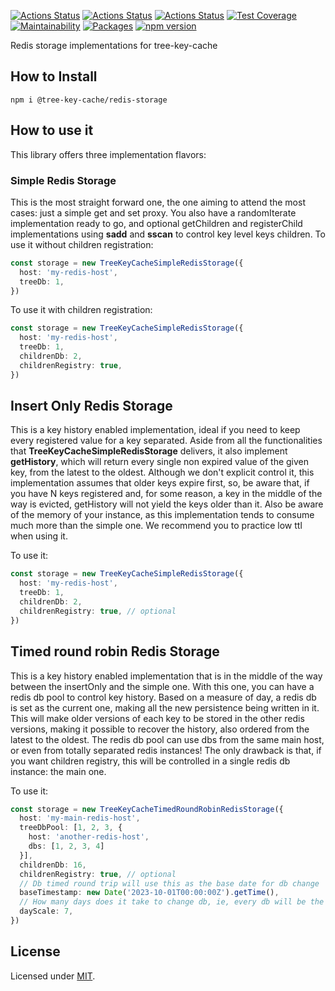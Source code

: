 [![Actions Status](https://github.com/Codibre/nodejs-tree-key-cache-redis-storage/workflows/build/badge.svg)](https://github.com/Codibre/nodejs-tree-key-cache-redis-storage/actions)
[![Actions Status](https://github.com/Codibre/nodejs-tree-key-cache-redis-storage/workflows/test/badge.svg)](https://github.com/Codibre/nodejs-tree-key-cache-redis-storage/actions)
[![Actions Status](https://github.com/Codibre/nodejs-tree-key-cache-redis-storage/workflows/lint/badge.svg)](https://github.com/Codibre/nodejs-tree-key-cache-redis-storage/actions)
[![Test Coverage](https://api.codeclimate.com/v1/badges/993e7bae8e5cada681ae/test_coverage)](https://codeclimate.com/github/codibre/nodejs-tree-key-cache-redis-storage/test_coverage)
[![Maintainability](https://api.codeclimate.com/v1/badges/993e7bae8e5cada681ae/maintainability)](https://codeclimate.com/github/codibre/nodejs-tree-key-cache-redis-storage/maintainability)
[![Packages](https://david-dm.org/Codibre/nodejs-tree-key-cache-redis-storage.svg)](https://david-dm.org/Codibre/nodejs-tree-key-cache-redis-storage)
[![npm version](https://badge.fury.io/js/%40tree-key-cache%2Favro.svg)](https://badge.fury.io/js/%40tree-key-cache%2Favro)

Redis storage implementations for tree-key-cache

## How to Install

```
npm i @tree-key-cache/redis-storage
```


## How to use it

This library offers three implementation flavors:

### Simple Redis Storage

This is the most straight forward one, the one aiming to attend the most cases: just a simple get and set proxy.
You also have a randomIterate implementation ready to go, and optional getChildren and registerChild implementations using **sadd** and **sscan** to control key level keys children.
To use it without children registration:

```ts
const storage = new TreeKeyCacheSimpleRedisStorage({
  host: 'my-redis-host',
  treeDb: 1,
})
```

To use it with children registration:
```ts
const storage = new TreeKeyCacheSimpleRedisStorage({
  host: 'my-redis-host',
  treeDb: 1,
  childrenDb: 2,
  childrenRegistry: true,
})
```

## Insert Only Redis Storage

This is a key history enabled implementation, ideal if you need to keep every registered value for a key separated. Aside from all the functionalities that **TreeKeyCacheSimpleRedisStorage** delivers, it also implement **getHistory**, which will return every single non expired value of the given key, from the latest to the oldest.
Although we don't explicit control it, this implementation assumes that older keys expire first, so, be aware that, if you have N keys registered and, for some reason, a key in the middle of the way is evicted, getHistory will not yield the keys older than it.
Also be aware of the memory of your instance, as this implementation tends to consume much more than the simple one. We recommend you to practice low ttl when using it.

To use it:
```ts
const storage = new TreeKeyCacheSimpleRedisStorage({
  host: 'my-redis-host',
  treeDb: 1,
  childrenDb: 2,
  childrenRegistry: true, // optional
})
```

## Timed round robin Redis Storage

This is a key history enabled implementation that is in the middle of the way between the insertOnly and the simple one. With this one, you can have a redis db pool to control key history. Based on a measure of day, a redis db is set as the current one, making all the new persistence being written in it. This will make older versions of each key to be stored in the other redis versions, making it possible to recover the history, also ordered from the latest to the oldest.
The redis db pool can use dbs from the same main host, or even from totally separated redis instances! The only drawback is that, if you want children registry, this will be controlled in a single redis db instance: the main one.

To use it:
```ts
const storage = new TreeKeyCacheTimedRoundRobinRedisStorage({
  host: 'my-main-redis-host',
  treeDbPool: [1, 2, 3, {
    host: 'another-redis-host',
    dbs: [1, 2, 3, 4]
  }],
  childrenDb: 16,
  childrenRegistry: true, // optional
  // Db timed round trip will use this as the base date for db change
  baseTimestamp: new Date('2023-10-01T00:00:00Z').getTime(),
  // How many days does it take to change db, ie, every db will be the main one for 7 days
  dayScale: 7,
})
```


## License

Licensed under [MIT](https://en.wikipedia.org/wiki/MIT_License).
